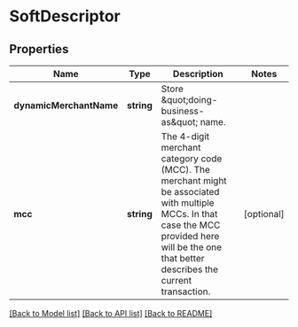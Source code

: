 # SoftDescriptor

## Properties
Name | Type | Description | Notes
------------ | ------------- | ------------- | -------------
**dynamicMerchantName** | **string** | Store \&quot;doing-business-as\&quot; name. | 
**mcc** | **string** | The 4-digit merchant category code (MCC). The merchant might be associated with multiple MCCs. In that case the MCC provided here will be the one that better describes the current transaction. | [optional] 

[[Back to Model list]](../README.md#documentation-for-models) [[Back to API list]](../README.md#documentation-for-api-endpoints) [[Back to README]](../README.md)



